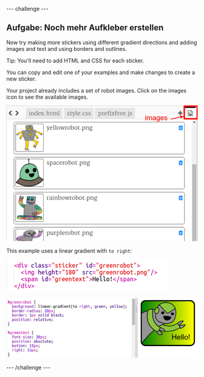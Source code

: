 \--- challenge \---

## Aufgabe: Noch mehr Aufkleber erstellen

Now try making more stickers using different gradient directions and adding images and text and using borders and outlines.

Tip: You'll need to add HTML and CSS for each sticker.

You can copy and edit one of your examples and make changes to create a new sticker.

Your project already includes a set of robot images. Click on the images icon to see the available images.

![Screenshot](images/stickers-images.png)

This example uses a linear gradient with `to right`:

![Screenshot](images/stickers-green-html.png)

![Screenshot](images/stickers-green-style.png)

\--- /challenge \---